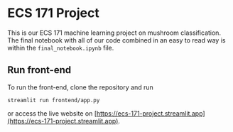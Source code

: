# ECS 171 Project

This is our ECS 171 machine learning project on mushroom classification. The final notebook with all of our code combined in an easy to read way is within the ``final_notebook.ipynb`` file.

## Run front-end

To run the front-end, clone the repository and run

```
streamlit run frontend/app.py
```

or access the live website on  [https://ecs-171-project.streamlit.app](https://ecs-171-project.streamlit.app).
